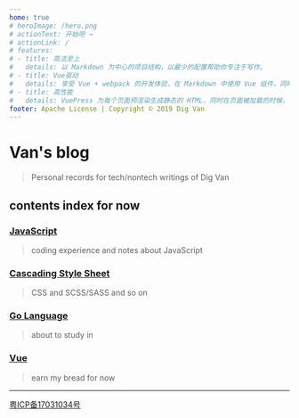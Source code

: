 ```yaml
---
home: true
# heroImage: /hero.png
# actionText: 开始吧 →
# actionLink: /
# features:
# - title: 简洁至上
#   details: 以 Markdown 为中心的项目结构，以最少的配置帮助你专注于写作。
# - title: Vue驱动
#   details: 享受 Vue + webpack 的开发体验，在 Markdown 中使用 Vue 组件，同时可以使用 Vue 来开发自定义主题。
# - title: 高性能
#   details: VuePress 为每个页面预渲染生成静态的 HTML，同时在页面被加载的时候，将作为 SPA 运行。
footer: Apache License | Copyright © 2019 Dig Van
---
```

# Van's blog

> Personal records for tech/nontech writings of Dig Van

## contents index for now

### [JavaScript](/JavaScript/)

> coding experience and notes about JavaScript

### [Cascading Style Sheet](/CSS/)

> CSS and SCSS/SASS and so on

### [Go Language](/Golang/)

> about to study in

### [Vue](/Vue/)

> earn my bread for now 

---

[粤ICP备17031034号](https://www.beian.miit.gov.cn)